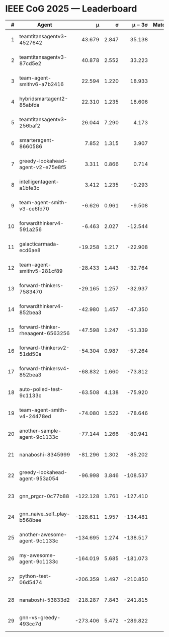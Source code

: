 # IEEE CoG 2025 — Leaderboard

| # | Agent | μ | σ | μ − 3σ | Matches | Updated |
|---:|---|---:|---:|---:|---:|---|
| 1 | teamtitansagentv3-4527642 | 43.679 | 2.847 | 35.138 | 380 | 2025-08-17 12:52 |
| 2 | teamtitansagentv3-87cd5e2 | 40.878 | 2.552 | 33.223 | 360 | 2025-08-17 12:52 |
| 3 | team-agent-smithv6-a7b2416 | 22.594 | 1.220 | 18.933 | 420 | 2025-08-17 12:52 |
| 4 | hybridsmartagent2-85abfda | 22.310 | 1.235 | 18.606 | 326 | 2025-08-17 12:52 |
| 5 | teamtitansagentv3-256baf2 | 26.044 | 7.290 | 4.173 | 260 | 2025-08-17 12:52 |
| 6 | smarteragent-8660586 | 7.852 | 1.315 | 3.907 | 251 | 2025-08-17 12:52 |
| 7 | greedy-lookahead-agent-v2-e75e8f5 | 3.311 | 0.866 | 0.714 | 420 | 2025-08-17 12:52 |
| 8 | intelligentagent-a1bfe3c | 3.412 | 1.235 | -0.293 | 302 | 2025-08-17 12:52 |
| 9 | team-agent-smith-v3-ce6fd70 | -6.626 | 0.961 | -9.508 | 440 | 2025-08-17 12:52 |
| 10 | forwardthinkerv4-591a256 | -6.463 | 2.027 | -12.544 | 370 | 2025-08-17 12:52 |
| 11 | galacticarmada-ecd6ae8 | -19.258 | 1.217 | -22.908 | 360 | 2025-08-17 12:52 |
| 12 | team-agent-smithv5-281cf89 | -28.433 | 1.443 | -32.764 | 320 | 2025-08-17 12:52 |
| 13 | forward-thinkers-7583470 | -29.165 | 1.257 | -32.937 | 240 | 2025-08-17 12:52 |
| 14 | forwardthinkerv4-852bea3 | -42.980 | 1.457 | -47.350 | 372 | 2025-08-17 12:52 |
| 15 | forward-thinker-rheaagent-6563256 | -47.598 | 1.247 | -51.339 | 220 | 2025-08-17 12:52 |
| 16 | forward-thinkersv2-51dd50a | -54.304 | 0.987 | -57.264 | 420 | 2025-08-17 12:52 |
| 17 | forward-thinkersv4-852bea3 | -68.832 | 1.660 | -73.812 | 197 | 2025-08-17 12:52 |
| 18 | auto-polled-test-9c1133c | -63.508 | 4.138 | -75.920 | 200 | 2025-08-17 12:52 |
| 19 | team-agent-smith-v4-24478ed | -74.080 | 1.522 | -78.646 | 420 | 2025-08-17 12:52 |
| 20 | another-sample-agent-9c1133c | -77.144 | 1.266 | -80.941 | 280 | 2025-08-17 12:52 |
| 21 | nanaboshi-8345999 | -81.296 | 1.302 | -85.202 | 300 | 2025-08-17 12:52 |
| 22 | greedy-lookahead-agent-953a054 | -96.998 | 3.846 | -108.537 | 360 | 2025-08-17 12:52 |
| 23 | gnn_prgcr-0c77b88 | -122.128 | 1.761 | -127.410 | 480 | 2025-08-17 12:52 |
| 24 | gnn_naive_self_play-b568bee | -128.611 | 1.957 | -134.481 | 360 | 2025-08-17 12:52 |
| 25 | another-awesome-agent-9c1133c | -134.695 | 1.274 | -138.517 | 400 | 2025-08-17 12:52 |
| 26 | my-awesome-agent-9c1133c | -164.019 | 5.685 | -181.073 | 520 | 2025-08-17 12:52 |
| 27 | python-test-06d5474 | -206.359 | 1.497 | -210.850 | 320 | 2025-08-17 12:52 |
| 28 | nanaboshi-53833d2 | -218.287 | 7.843 | -241.815 | 320 | 2025-08-17 12:52 |
| 29 | gnn-vs-greedy-493cc7d | -273.406 | 5.472 | -289.822 | 280 | 2025-08-17 12:52 |
